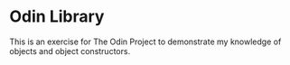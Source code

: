 # Odin Library

This is an exercise for The Odin Project to demonstrate my knowledge of objects and object constructors.